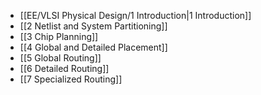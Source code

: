 * [[EE/VLSI Physical Design/1 Introduction|1 Introduction]]
* [[2 Netlist and System Partitioning]]
* [[3 Chip Planning]]
* [[4 Global and Detailed Placement]]
* [[5 Global Routing]]
* [[6 Detailed Routing]]
* [[7 Specialized Routing]]